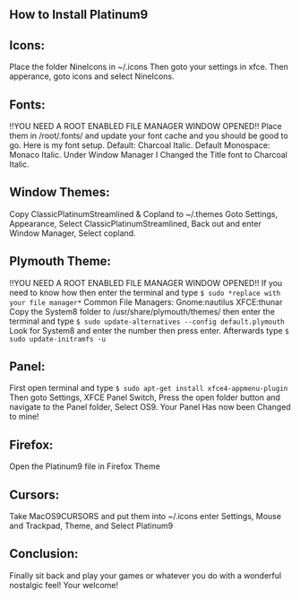 ## How to Install Platinum9

## Icons:
Place the folder NineIcons in ~/.icons
Then goto your settings in xfce. Then apperance, goto icons and select NineIcons.

## Fonts:
!!YOU NEED A ROOT ENABLED FILE MANAGER WINDOW OPENED!!
Place them in /root/.fonts/ and update your font cache and you should be good to go.
Here is my font setup.
Default: Charcoal Italic.
Default Monospace: Monaco Italic.
Under Window Manager I Changed the Title font to Charcoal Italic.

## Window Themes:
Copy ClassicPlatinumStreamlined & Copland to ~/.themes
Goto Settings, Appearance, Select ClassicPlatinumStreamlined, Back out and enter Window Manager, Select copland.

## Plymouth Theme:
!!YOU NEED A ROOT ENABLED FILE MANAGER WINDOW OPENED!!
If you need to know how then enter the terminal and type 
`$ sudo *replace with your file manager*`
Common File Managers:
Gnome:nautilus
XFCE:thunar
Copy the System8 folder to /usr/share/plymouth/themes/
then enter the terminal and type 
`$ sudo update-alternatives --config default.plymouth`
Look for System8 and enter the number then press enter.
Afterwards type
`$ sudo update-initramfs -u`

## Panel:
First open terminal and type
`$ sudo apt-get install xfce4-appmenu-plugin`
Then goto Settings, XFCE Panel Switch, Press the open folder button and navigate to the Panel folder, Select OS9.
Your Panel Has now been Changed to mine!

## Firefox:
Open the Platinum9 file in Firefox Theme

## Cursors:
Take MacOS9CURSORS and put them into ~/.icons enter Settings, Mouse and Trackpad, Theme, and Select Platinum9

## Conclusion:
Finally sit back and play your games or whatever you do with a wonderful nostalgic feel!
Your welcome!
